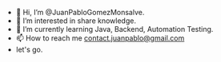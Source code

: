 - 👋 Hi, I’m @JuanPabloGomezMonsalve.
- 👀 I’m interested in share knowledge.
- 🌱 I’m currently learning Java, Backend, Automation Testing.
- 📫 How to reach me contact.juanpablo@gmail.com
- let's go.
